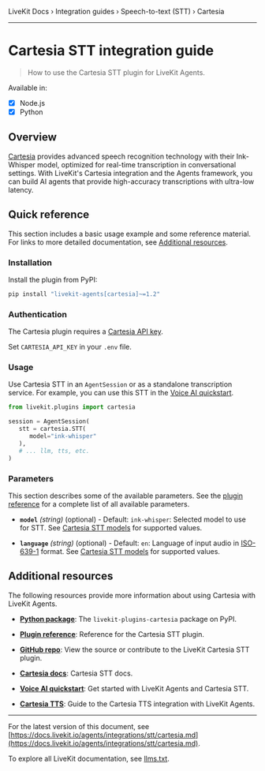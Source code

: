 LiveKit Docs › Integration guides › Speech-to-text (STT) › Cartesia

---

# Cartesia STT integration guide

> How to use the Cartesia STT plugin for LiveKit Agents.

Available in:
- [x] Node.js
- [x] Python

## Overview

[Cartesia](https://www.cartesia.ai/) provides advanced speech recognition technology with their Ink-Whisper model, optimized for real-time transcription in conversational settings. With LiveKit's Cartesia integration and the Agents framework, you can build AI agents that provide high-accuracy transcriptions with ultra-low latency.

## Quick reference

This section includes a basic usage example and some reference material. For links to more detailed documentation, see [Additional resources](#additional-resources).

### Installation

Install the plugin from PyPI:

```bash
pip install "livekit-agents[cartesia]~=1.2"

```

### Authentication

The Cartesia plugin requires a [Cartesia API key](https://play.cartesia.ai/keys).

Set `CARTESIA_API_KEY` in your `.env` file.

### Usage

Use Cartesia STT in an `AgentSession` or as a standalone transcription service. For example, you can use this STT in the [Voice AI quickstart](https://docs.livekit.io/agents/start/voice-ai.md).

```python
from livekit.plugins import cartesia

session = AgentSession(
   stt = cartesia.STT(
      model="ink-whisper"
   ),
   # ... llm, tts, etc.
)

```

### Parameters

This section describes some of the available parameters. See the [plugin reference](https://docs.livekit.io/reference/python/v1/livekit/plugins/cartesia/index.html.md#livekit.plugins.cartesia.STT) for a complete list of all available parameters.

- **`model`** _(string)_ (optional) - Default: `ink-whisper`: Selected model to use for STT. See [Cartesia STT models](https://docs.cartesia.ai/build-with-cartesia/models/stt) for supported values.

- **`language`** _(string)_ (optional) - Default: `en`: Language of input audio in [ISO-639-1](https://en.wikipedia.org/wiki/List_of_ISO_639_language_codes) format. See [Cartesia STT models](https://docs.cartesia.ai/build-with-cartesia/models/stt) for supported values.

## Additional resources

The following resources provide more information about using Cartesia with LiveKit Agents.

- **[Python package](https://pypi.org/project/livekit-plugins-cartesia/)**: The `livekit-plugins-cartesia` package on PyPI.

- **[Plugin reference](https://docs.livekit.io/reference/python/v1/livekit/plugins/cartesia/index.html.md#livekit.plugins.cartesia.STT)**: Reference for the Cartesia STT plugin.

- **[GitHub repo](https://github.com/livekit/agents/tree/main/livekit-plugins/livekit-plugins-cartesia)**: View the source or contribute to the LiveKit Cartesia STT plugin.

- **[Cartesia docs](https://docs.cartesia.ai/build-with-cartesia/models/stt)**: Cartesia STT docs.

- **[Voice AI quickstart](https://docs.livekit.io/agents/start/voice-ai.md)**: Get started with LiveKit Agents and Cartesia STT.

- **[Cartesia TTS](https://docs.livekit.io/agents/integrations/tts/cartesia.md)**: Guide to the Cartesia TTS integration with LiveKit Agents.

---


For the latest version of this document, see [https://docs.livekit.io/agents/integrations/stt/cartesia.md](https://docs.livekit.io/agents/integrations/stt/cartesia.md).

To explore all LiveKit documentation, see [llms.txt](https://docs.livekit.io/llms.txt).